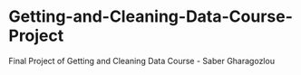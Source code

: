 # Getting-and-Cleaning-Data-Course-Project
Final Project of Getting and Cleaning Data Course  - Saber Gharagozlou
